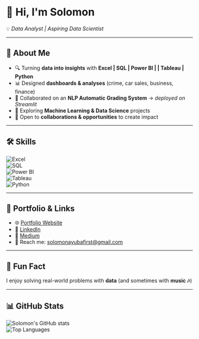 # 👋 Hi, I'm Solomon  

💡 *Data Analyst | Aspiring Data Scientist*  

---

## 🚀 About Me  
- 🔍 Turning **data into insights** with **Excel | SQL | Power BI | | Tableau | Python**  
- 📊 Designed **dashboards & analyses** (crime, car sales, business, finance)  
- 🤖 Collaborated on an **NLP Automatic Grading System** → *deployed on Streamlit*  
- 🌱 Exploring **Machine Learning & Data Science** projects  
- 🤝 Open to **collaborations & opportunities** to create impact  

---

## 🛠️ Skills  
![Excel](https://img.shields.io/badge/Excel-217346?style=for-the-badge&logo=microsoft-excel&logoColor=white)  
![SQL](https://img.shields.io/badge/SQL-336791?style=for-the-badge&logo=postgresql&logoColor=white)  
![Power BI](https://img.shields.io/badge/Power%20BI-F2C811?style=for-the-badge&logo=power-bi&logoColor=black)  
![Tableau](https://img.shields.io/badge/Tableau-E97627?style=for-the-badge&logo=tableau&logoColor=white)  
![Python](https://img.shields.io/badge/Python-3776AB?style=for-the-badge&logo=python&logoColor=white)  

---

## 📂 Portfolio & Links  
- 🌐 [Portfolio Website](https://www.datascienceportfol.io/solomonayubafirst)  
- 💼 [LinkedIn](https://www.linkedin.com/in/solomonayuba/)
- 📝 [Medium](https://medium.com/@solomonayubafirst)  
- 📧 Reach me: [solomonayubafirst@gmail.com](solomonayubafirst@gmail.com)

---

## 🎵 Fun Fact  
I enjoy solving real-world problems with **data** (and sometimes with **music 🎶**)  

---

## 📊 GitHub Stats  
![Solomon's GitHub stats](https://github-readme-stats.vercel.app/api?username=SolomonAyuba&show_icons=true&theme=radical)  
![Top Languages](https://github-readme-stats.vercel.app/api/top-langs/?username=SolomonAyuba&layout=compact&theme=radical)  
